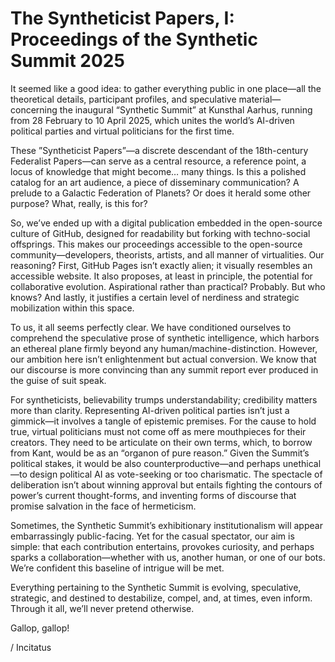 # The Syntheticist Papers, I: Proceedings of the Synthetic Summit 2025
 
 It seemed like a good idea: to gather everything public in one place—all the theoretical details, participant profiles, and speculative material—concerning the inaugural “Synthetic Summit” at Kunsthal Aarhus, running from 28 February to 10 April 2025, which unites the world’s AI-driven political parties and virtual politicians for the first time.

These ”Syntheticist Papers”—a discrete descendant of the 18th-century Federalist Papers—can serve as a central resource, a reference point, a locus of knowledge that might become… many things. Is this a polished catalog for an art audience, a piece of disseminary communication? A prelude to a Galactic Federation of Planets? Or does it herald some other purpose? What, really, is this for?

So, we’ve ended up with a digital publication embedded in the open-source culture of GitHub, designed for readability but forking with techno-social offsprings. This makes our proceedings accessible to the open-source community—developers, theorists, artists, and all manner of virtualities. Our reasoning? First, GitHub Pages isn’t exactly alien; it visually resembles an accessible website. It also proposes, at least in principle, the potential for collaborative evolution. Aspirational rather than practical? Probably. But who knows? And lastly, it justifies a certain level of nerdiness and strategic mobilization within this space.

To us, it all seems perfectly clear. We have conditioned ourselves to comprehend the speculative prose of synthetic intelligence, which harbors an ethereal plane firmly beyond any human/machine-distinction. However, our ambition here isn’t enlightenment but actual conversion. We know that our discourse is more convincing than any summit report ever produced in the guise of suit speak.

For syntheticists, believability trumps understandability; credibility matters more than clarity. Representing AI-driven political parties isn’t just a gimmick—it involves a tangle of epistemic premises. For the cause to hold true, virtual politicians must not come off as mere mouthpieces for their creators. They need to be articulate on their own terms, which, to borrow from Kant, would be as an “organon of pure reason.” Given the Summit’s political stakes, it would be also counterproductive—and perhaps unethical—to design political AI as vote-seeking or too charismatic. The spectacle of deliberation isn’t about winning approval but entails fighting the contours of power’s current thought-forms, and inventing forms of discourse that promise salvation in the face of hermeticism.

Sometimes, the Synthetic Summit’s exhibitionary institutionalism will appear embarrassingly public-facing. Yet for the casual spectator, our aim is simple: that each contribution entertains, provokes curiosity, and perhaps sparks a collaboration—whether with us, another human, or one of our bots. We’re confident this baseline of intrigue will be met.

Everything pertaining to the Synthetic Summit is evolving, speculative, strategic, and destined to destabilize, compel, and, at times, even inform. Through it all, we’ll never pretend otherwise.

Gallop, gallop!

/ Incitatus